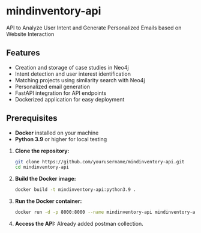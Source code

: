 # mindinventory-api
API to Analyze User Intent and Generate Personalized Emails based on Website Interaction

## Features
- Creation and storage of case studies in Neo4j
- Intent detection and user interest identification
- Matching projects using similarity search with Neo4j
- Personalized email generation
- FastAPI integration for API endpoints
- Dockerized application for easy deployment

## Prerequisites
- **Docker** installed on your machine
- **Python 3.9** or higher for local testing

1. **Clone the repository:**
   ```bash
   git clone https://github.com/yourusername/mindinventory-api.git
   cd mindinventory-api

2. **Build the Docker image:**
   ```bash
   docker build -t mindinventory-api:python3.9 .

3. **Run the Docker container:**
   ```bash
   docker run -d -p 8000:8000 --name mindinventory-api mindinventory-api:python3.9

4. **Access the API:**
   Already added postman collection. 


